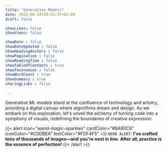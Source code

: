 ```yaml
---
title: "Generative Models"
date: 2023-08-10T20:55:37+01:00
draft: false

showLikes: false
showViews: false

showDate : false
showDateUpdated : false
showHeadingAnchors : false
showPagination : false
showReadingTime : false
showTableOfContents : true
showTaxonomies : false 
showWordCount : true
showSummary : true
sharingLinks : false

---
```


Generative ML models stand at the confluence of technology and artistry, providing a digital canvas where algorithms dream and design. As we embark on this exploration, let's unveil the alchemy of turning code into a symphony of visuals, redefining the boundaries of creative expression.

{{< alert icon="wand-magic-sparkles" cardColor="#BA90C6" iconColor="#C0DBEA" textColor="#FDF4F5" >}}
`NERD ALERT`: **I've crafted tens of thousands of images—and you're next in line. After all, practice is the essence of perfection!**
{{< /alert >}}
